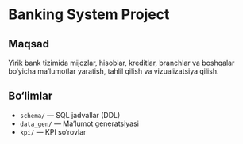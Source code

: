 # Banking System Project

## Maqsad
Yirik bank tizimida mijozlar, hisoblar, kreditlar, branchlar va boshqalar bo‘yicha ma’lumotlar yaratish, tahlil qilish va vizualizatsiya qilish.

## Bo‘limlar
- `schema/` — SQL jadvallar (DDL)
- `data_gen/` — Ma’lumot generatsiyasi
- `kpi/` — KPI so‘rovlar
